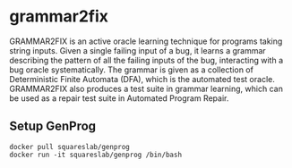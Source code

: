 # grammar2fix
GRAMMAR2FIX is an active oracle learning technique for programs taking string inputs. Given a single failing input of a bug, it learns a grammar describing the pattern of all the failing inputs of the bug, interacting with a bug oracle systematically. The grammar is given as a collection of Deterministic Finite Automata (DFA), which is the automated test oracle. GRAMMAR2FIX also produces a test suite in grammar learning, which can be used as a repair test suite in Automated Program Repair.
## Setup GenProg
```
docker pull squareslab/genprog
docker run -it squareslab/genprog /bin/bash
```
